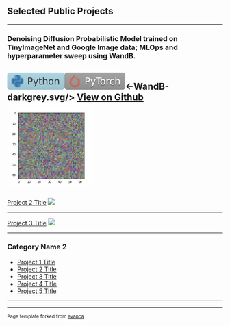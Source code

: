 ## Selected Public Projects

---

### Denoising Diffusion Probabilistic Model trained on TinyImageNet and Google Image data; MLOps and hyperparameter sweep using WandB.

<img src="images/-Python-lightblue.svg"/><img src="images/-PyTorch-lightgrey.svg"/><-WandB-darkgrey.svg/>
[View on Github](https://github.com/LucFrachon/ddpm_tinyimagenet)
<img src="images/diffusion.gif?raw=true"/>
---
[Project 2 Title](/pdf/sample_presentation.pdf)
<img src="images/dummy_thumbnail.jpg?raw=true"/>

---
[Project 3 Title](http://example.com/)
<img src="images/dummy_thumbnail.jpg?raw=true"/>

---

### Category Name 2

- [Project 1 Title](http://example.com/)
- [Project 2 Title](http://example.com/)
- [Project 3 Title](http://example.com/)
- [Project 4 Title](http://example.com/)
- [Project 5 Title](http://example.com/)

---




---
<p style="font-size:11px">Page template forked from <a href="https://github.com/evanca/quick-portfolio">evanca</a></p>
<!-- Remove above link if you don't want to attibute -->
